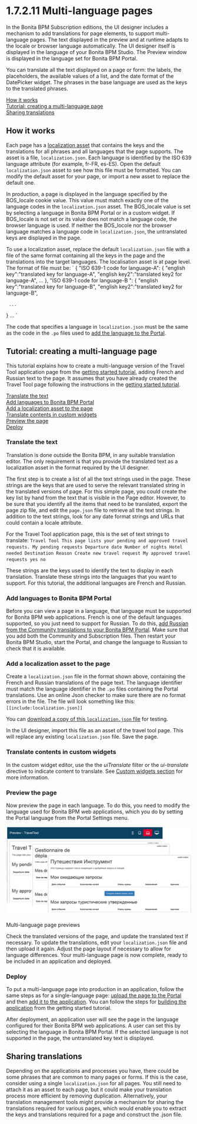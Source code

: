 # 1.7.2.11 Multi-language pages
In the Bonita BPM Subscription editions, the UI designer includes a mechanism to add translations for page elements, to support multi-language pages. 
The text displayed in the preview and at runtime adapts to the locale or browser language automatically. The UI designer itself is displayed in the language of your Bonita BPM Studio.
The Preview window is displayed in the language set for Bonita BPM Portal.

You can translate all the text displayed on a page or form: the labels, the placeholders, the available values of a list, and the date format of the DatePicker widget. 
The phrases in the base language are used as the keys to the translated phrases. 

[How it works](#howitworks)  
[Tutorial: creating a multi-language page](#tutorial)  
[Sharing translations](#sharing)

## How it works

Each page has a [localization asset](/assets.html) that contains the keys and the translations for all phrases and all languages that the page supports. 
The asset is a file, `localization.json`. Each language is identified by the ISO 639 language attribute (for example, fr-FR, es-ES). 
Open the default `localization.json` asset to see how this file must be formatted. You can modify the default asset for your page, or import a new asset to replace the default one.

In production, a page is displayed in the language specified by the BOS\_locale cookie value. This value must match exactly one of the language codes in the `localization.json` asset.
The BOS\_locale value is set by selecting a language in Bonita BPM Portal or in a custom widget.
If BOS\_locale is not set or its value does not match a language code, the browser language is used. 
If neither the BOS\_locole nor the browser language matches a language code in `localization.json`, the untranslated keys are displayed in the page.

To use a localization asset, replace the default `localization.json` file with a file of the same format containing all the keys in the page and the translations into the target languages. The localisation asset is at page level. 
The format of file must be:
`
{
"ISO 639-1 code for language-A": 
  {
    "english key":"translated key for language-A",
    "english key2":"translated key2 for language-A",
     ...
   },
"ISO 639-1 code for language-B ": 
  {
    "english key":"translated key for language-B",
  "english key2":"translated key2 for language-B",

     ...
   }
  ...
`

The code that specifies a language in `localization.json` must be the same as the code in the `.po` files used to [add the language to the Portal](/languages.html).

## Tutorial: creating a multi-language page

This tutorial explains how to create a multi-language version of the Travel Tool application page from the [getting started tutorial](/getting-started-tutorial.html), adding French and Russian text to the page. 
It assumes that you have already created the Travel Tool page following the instructions in the [getting started tutorial](/getting-started-tutorial.html).

[Translate the text](#translate)  
[Add languages to Bonita BPM Portal](#locales)  
[Add a localization asset to the page](#asset)  
[Translate contents in custom widgets](#custom-widget)  
[Preview the page](#preview)  
[Deploy](#deploy)  

### Translate the text

Translation is done outside the Bonita BPM, in any suitable translation editor. The only requirement is that you provide the translated text as a localization asset in the format required by the UI designer.

The first step is to create a list of all the text strings used in the page. These strings are the keys that are used to serve the relevant translated string in the translated versions of page. 
For this simple page, you could create the key list by hand from the text that is visible in the Page editor. 
However, to be sure that you identify all the items that need to be translated, export the page zip file, and edit the `page.json` file to retrieve all the text strings. 
In addition to the text strings, look for any date format strings and URLs that could contain a locale attribute.

For the Travel Tool application page, this is the set of text strings to translate:
`
Travel Tool
This page lists your pending and approved travel requests.
My pending requests
Departure date
Number of nights
Hotel needed
Destination
Reason
Create new travel request
My approved travel requests
yes
no
`

These strings are the keys used to identify the text to display in each translation. Translate these strings into the languages that you want to support. For this tutorial, the additional languages are French and Russian.

### Add languages to Bonita BPM Portal

Before you can view a page in a language, that language must be supported for Bonita BPM web applications. 
French is one of the default languages supported, so you just need to support for Russian. 
To do this, [add Russian from the Community translations to your Bonita BPM Portal](/languages.html). 
Make sure that you add both the Community and Subscription files. Then restart your Bonita BPM Studio, start the Portal, and change the language to Russian to check that it is available.

### Add a localization asset to the page

Create a `localization.json` file in the format shown above, containing the French and Russian translations of the page text. 
The language identifier must match the language identifier in the `.po` files containing the Portal translations.
Use an online Json checker to make sure there are no format errors in the file. The file will look something like this:
`
[[include:localization.json]]
`

You can [download a copy of this `localization.json` file](images/special_code/localization.json) for testing.

In the UI designer, import this file as an asset of the travel tool page. This will replace any existing `localization.json` file. Save the page.

### Translate contents in custom widgets

In the custom widget editor, use the the _uiTranslate_ filter or the _ui-translate_ directive to indicate content to translate. See [Custom widgets section](/custom-widgets.html#custom-widget-translation) for more information.

### Preview the page

Now preview the page in each language. To do this, you need to modify the language used for Bonita BPM web applications, which you do by setting the Portal language from the Portal Settings menu.

![Multi-language page previews](images/images-6_0/l10n-combined-previews.png)

Multi-language page previews

Check the translated versions of the page, and update the translated text if necessary. To update the translations, edit your `localization.json` file and then upload it again.
Adjust the page layout if necessary to allow for language differences. Your multi-language page is now complete, ready to be included in an application and deployed.

### Deploy

To put a multi-language page into production in an application, follow the same steps as for a single-language page: [upload the page to the Portal](/resource-management.html#import) and then [add it to the application](/applications.html#pages). You can follow the steps for [building the application](/getting-started-tutorial.html#build-app) from the getting started tutorial.

After deployment, an application user will see the page in the language configured for their Bonita BPM web applications. A user can set this by selecting the language in Bonita BPM Portal.
If the selected language is not supported in the page, the untranslated key text is displayed.

## Sharing translations

Depending on the applications and processes you have, there could be some phrases that are common to many pages or forms. 
If this is the case, consider using a single `localization.json` for all pages. 
You still need to attach it as an asset to each page, but it could make your translation process more efficient by removing duplication. 
Alternatively, your translation management tools might provide a mechanism for sharing the translations required for various pages, which would enable you to extract the keys and translations required for a page and construct the .json file.